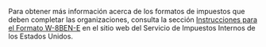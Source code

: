 Para obtener más información acerca de los formatos de impuestos que deben completar las organizaciones, consulta la sección [Instrucciones para el Formato W-8BEN-E](https://www.irs.gov/pub/irs-pdf/iw8bene.pdf) en el sitio web del Servicio de Impuestos Internos de los Estados Unidos.
